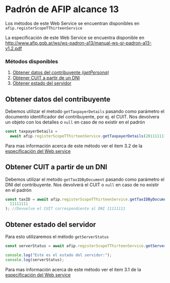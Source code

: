 # Padrón de AFIP alcance 13

Los métodos de este Web Service se encuentran disponibles en `afip.registerScopeTThirteenService`

La especificación de este Web Service se encuentra disponible en http://www.afip.gob.ar/ws/ws-padron-a13/manual-ws-sr-padron-a13-v1.2.pdf

### Métodos disponibles

1. [Obtener datos del contribuyente _(getPersona)_](#obtener-datos-del-contribuyente)
2. [Obtener CUIT a partir de un DNI](#obtener-cuit-a-partir-de-un-dni)
3. [Obtener estado del servidor](#obtener-estado-del-servidor)

## Obtener datos del contribuyente

Debemos utilizar el metodo `getTaxpayerDetails` pasando como parámetro el documento identificador del contribuyente, por ej. el CUIT. Nos devolvera un objeto con los detalles o `null` en caso de no existir en el padrón

```js
const taxpayerDetails =
  await afip.registerScopeTThirteenService.getTaxpayerDetails(20111111111); //Devuelve los datos del contribuyente correspondiente al identificador 20111111111
```

Para mas información acerca de este método ver el item 3.2 de la [especificación del Web service](http://www.afip.gob.ar/ws/ws-padron-a13/manual-ws-sr-padron-a13-v1.2.pdf)

## Obtener CUIT a partir de un DNI

Debemos utilizar el metodo `getTaxIDByDocument` pasando como parámetro el DNI del contribuyente. Nos devolverá el CUIT o `null` en caso de no existir en el padrón

```js
const taxID = await afip.registerScopeTThirteenService.getTaxIDByDocument(
  11111111
); //Devuelve el CUIT correspondiente al DNI 11111111
```

## Obtener estado del servidor

Para esto utilizaremos el método `getServerStatus`

```js
const serverStatus = await afip.registerScopeTThirteenService.getServerStatus();

console.log("Este es el estado del servidor:");
console.log(serverStatus);
```

Para mas información acerca de este método ver el item 3.1 de la [especificación del Web service](http://www.afip.gob.ar/ws/ws-padron-a13/manual-ws-sr-padron-a13-v1.2.pdf)
